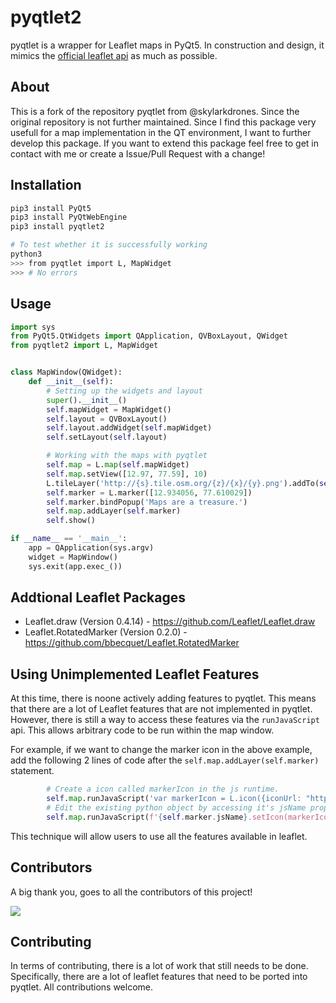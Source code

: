 # pyqtlet2

pyqtlet is a wrapper for Leaflet maps in PyQt5. In construction and design, it mimics the [official leaflet api](http://leafletjs.com/reference-1.3.0.html) as much as possible.

## About

This is a fork of the repository pyqtlet from @skylarkdrones. Since the original repository is not further maintained. Since I find this package very usefull for a map implementation in the QT environment, I want to further develop this package. If you want to extend this package feel free to get in contact with me or create a Issue/Pull Request with a change! 

## Installation

``` bash
pip3 install PyQt5
pip3 install PyQtWebEngine
pip3 install pyqtlet2
```

``` bash
# To test whether it is successfully working
python3 
>>> from pyqtlet import L, MapWidget
>>> # No errors
```

## Usage

``` python
import sys
from PyQt5.QtWidgets import QApplication, QVBoxLayout, QWidget
from pyqtlet2 import L, MapWidget


class MapWindow(QWidget):
    def __init__(self):
        # Setting up the widgets and layout
        super().__init__()
        self.mapWidget = MapWidget()
        self.layout = QVBoxLayout()
        self.layout.addWidget(self.mapWidget)
        self.setLayout(self.layout)

        # Working with the maps with pyqtlet
        self.map = L.map(self.mapWidget)
        self.map.setView([12.97, 77.59], 10)
        L.tileLayer('http://{s}.tile.osm.org/{z}/{x}/{y}.png').addTo(self.map)
        self.marker = L.marker([12.934056, 77.610029])
        self.marker.bindPopup('Maps are a treasure.')
        self.map.addLayer(self.marker)
        self.show()

if __name__ == '__main__':
    app = QApplication(sys.argv)
    widget = MapWindow()
    sys.exit(app.exec_())
```

## Addtional Leaflet Packages
- Leaflet.draw (Version 0.4.14) - https://github.com/Leaflet/Leaflet.draw
- Leaflet.RotatedMarker (Version 0.2.0) - https://github.com/bbecquet/Leaflet.RotatedMarker

## Using Unimplemented Leaflet Features
At this time, there is noone actively adding features to pyqtlet. This means that there
are a lot of Leaflet features that are not implemented in pyqtlet. However, there is still
a way to access these features via the `runJavaScript` api. This allows arbitrary code to
be run within the map window.

For example, if we want to change the marker icon in the above example, add the following
2 lines of code after the `self.map.addLayer(self.marker)` statement.

``` python
        # Create a icon called markerIcon in the js runtime.
        self.map.runJavaScript('var markerIcon = L.icon({iconUrl: "https://leafletjs.com/examples/custom-icons/leaf-red.png"});')
        # Edit the existing python object by accessing it's jsName property
        self.map.runJavaScript(f'{self.marker.jsName}.setIcon(markerIcon);')
```

This technique will allow users to use all the features available in leaflet.

## Contributors

A big thank you, goes to all the contributors of this project!

<a href="https://github.com/JaWeilBaum/pyqtlet2/graphs/contributors">
  <img src="https://contrib.rocks/image?repo=JaWeilBaum/pyqtlet2" />
</a>

## Contributing
In terms of contributing, there is a lot of work that still needs to be done. 
Specifically, there are a lot of leaflet features that need to be ported into pyqtlet. All contributions welcome.
